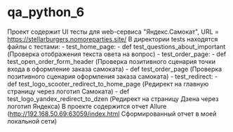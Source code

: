 # qa_python_6
Проект содержит UI тесты для web-сервиса "Яндекс.Самокат", URL = https://stellarburgers.nomoreparties.site/
В директории tests находятся файлы с тестами:
    - test_home_page:
        - def test_questions_about_important (Проверка отображения текста овета на вопрос)
    - test_order_page:
        - def test_open_order_form_header (Проверка позитивного сценария точки входа в оформление заказа самоката)
        - def test_order_page (Проверка позитивного сценария оформления заказа самоката)
    - test_redirect:
        - def test_logo_scooter_redirect_to_home_page (Редирект на главную страницу через логотип Самоката)
        - def test_logo_yandex_redirect_to_dzen (Редирект на страницу Дзена через логотип Яндекса)
В проекте содержится отчет Allure (http://192.168.50.69:63059/index.html Сформированный отчет в моей локальной сети)
